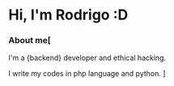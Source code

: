 # Hi, I'm Rodrigo :D


### About me[
I'm a {backend} developer and ethical hacking.

I write my codes in php language and python.
]
